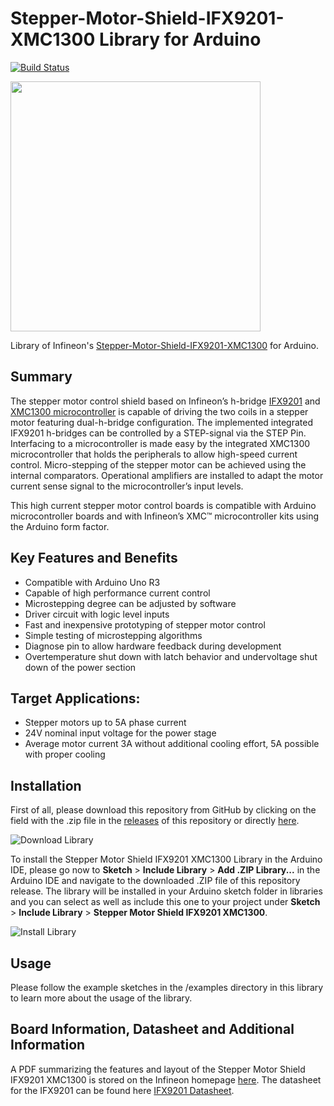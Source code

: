 # Stepper-Motor-Shield-IFX9201-XMC1300 Library for Arduino

[![Build Status](https://travis-ci.org/Infineon/Stepper-Motor-Shield-IFX9201-XMC1300.svg?branch=master)](https://travis-ci.org/Infineon/Stepper-Motor-Shield-IFX9201-XMC1300)

<img src="https://github.com/Infineon/Assets/blob/master/Pictures/Stepper-Motor-Control-Shield_with-IFX9201-and-XMC1300.jpg" width="400">

Library of Infineon's [Stepper-Motor-Shield-IFX9201-XMC1300](https://www.infineon.com/cms/de/product/evaluation-boards/kit_xmc1300_ifx9201/) for Arduino.

## Summary
The stepper motor control shield based on Infineon’s h-bridge [IFX9201](https://www.infineon.com/cms/en/product/power/motor-control-ics/intelligent-motor-control-ics/integrated-full-bridge-driver/ifx9201sg/) and [XMC1300 microcontroller](https://www.infineon.com/cms/en/product/microcontroller/32-bit-industrial-microcontroller-based-on-arm-cortex-m/32-bit-xmc1000-industrial-microcontroller-arm-cortex-m0/) is capable of driving the two coils in a stepper motor featuring dual-h-bridge configuration. The implemented integrated IFX9201 h-bridges can be controlled by a STEP-signal via the STEP Pin. Interfacing to a microcontroller is made easy by the integrated XMC1300 microcontroller that holds the peripherals to allow high-speed current control. Micro-stepping of the stepper motor can be achieved using the internal comparators. Operational amplifiers are installed to adapt the motor current sense signal to the microcontroller’s input levels.

This high current stepper motor control boards is compatible with Arduino microcontroller boards and with Infineon’s XMC™ microcontroller kits using the Arduino form factor.

## Key Features and Benefits
* Compatible with Arduino Uno R3
* Capable of high performance current control
* Microstepping degree can be adjusted by software
* Driver circuit with logic level inputs
* Fast and inexpensive prototyping of stepper motor control
* Simple testing of microstepping algorithms
* Diagnose pin to allow hardware feedback during development
* Overtemperature shut down with latch behavior and undervoltage shut down of the power section

## Target Applications:
* Stepper motors up to 5A phase current
* 24V nominal input voltage for the power stage
* Average motor current 3A without additional cooling effort, 5A possible with proper cooling

## Installation
First of all, please download this repository from GitHub by clicking on the field with the .zip file in the [releases](https://github.com/Infineon/Stepper-Motor-Shield-IFX9201-XMC1300/releases) of this repository or directly [here](https://github.com/Infineon/Stepper-Motor-Shield-IFX9201-XMC1300/releases/download/V1.0.0/Stepper-Motor-Shield-IFX9201-XMC1300.zip).

![Download Library](https://raw.githubusercontent.com/infineon/assets/master/Pictures/Releases_Generic.jpg)

To install the Stepper Motor Shield IFX9201 XMC1300 Library in the Arduino IDE, please go now to **Sketch** > **Include Library** > **Add .ZIP Library...** in the Arduino IDE and navigate to the downloaded .ZIP file of this repository release. The library will be installed in your Arduino sketch folder in libraries and you can select as well as include this one to your project under **Sketch** > **Include Library** > **Stepper Motor Shield IFX9201 XMC1300**.

![Install Library](https://raw.githubusercontent.com/infineon/assets/master/Pictures/Library_Install_ZIP.png)

## Usage
Please follow the example sketches in the /examples directory in this library to learn more about the usage of the library.

## Board Information, Datasheet and Additional Information
A PDF summarizing the features and layout of the Stepper Motor Shield IFX9201 XMC1300 is stored on the Infineon homepage [here](https://www.infineon.com/dgdl/Infineon-Stepper_Motor_Control_Shield_with_IFX9201SG_XMC1300_for_Arduino-UM-UM-v01_00-EN.pdf?fileId=5546d462617643590161c23fa5120aa1).
The datasheet for the IFX9201 can be found here [IFX9201 Datasheet](https://www.infineon.com/dgdl/Infineon-IFX9201SG-DS-v01_01-EN.pdf?fileId=5546d4624cb7f111014d2e8916795dea).
